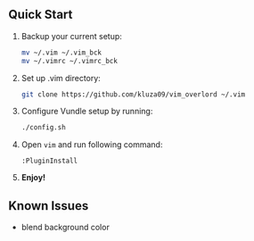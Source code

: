 ## Quick Start
1. Backup your current setup:

   ```bash
   mv ~/.vim ~/.vim_bck
   mv ~/.vimrc ~/.vimrc_bck
   ```

2. Set up .vim directory:

   ```bash
   git clone https://github.com/kluza09/vim_overlord ~/.vim
   ```

3. Configure Vundle setup by running:

   ```bash
   ./config.sh
   ```

4. Open `vim` and run following command:
   ```vim
   :PluginInstall
   ```

5. **Enjoy!**
 
 
## Known Issues

* blend background color
